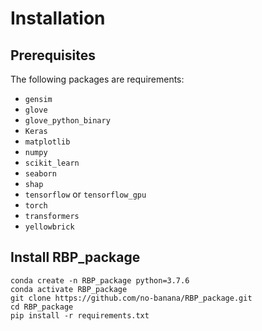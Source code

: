 Installation
==============

## Prerequisites
The following packages are requirements:

- ``gensim``
- ``glove``
- ``glove_python_binary``
- ``Keras``
- ``matplotlib``
- ``numpy``
- ``scikit_learn``
- ``seaborn``
- ``shap``
- ``tensorflow`` or ``tensorflow_gpu``
- ``torch``
- ``transformers``
- ``yellowbrick``

## Install RBP_package
    conda create -n RBP_package python=3.7.6
    conda activate RBP_package
    git clone https://github.com/no-banana/RBP_package.git
    cd RBP_package
    pip install -r requirements.txt